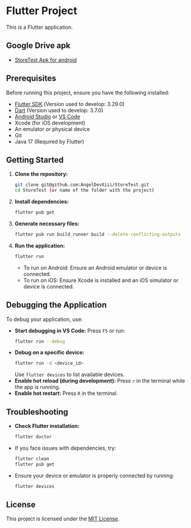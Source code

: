# Flutter Project

This is a Flutter application.

## Google Drive apk

- [StoreTest Apk for android](https://drive.google.com/file/d/1BqBenVrpOa_kzOIDjydXA3--b_J_16v6/view?usp=sharing)

## Prerequisites

Before running this project, ensure you have the following installed:

- [Flutter SDK](https://flutter.dev/docs/get-started/install) (Version used to develop: 3.29.0)
- [Dart](https://dart.dev/get-dart) (Version used to develop: 3.7.0)
- [Android Studio](https://developer.android.com/studio) or [VS Code](https://code.visualstudio.com/)
- Xcode (for iOS development)
- An emulator or physical device
- Git
- Java 17 (Required by Flutter)

## Getting Started

1. **Clone the repository:**
   ```sh
   git clone git@github.com:AngelDevXiii/StoreTest.git
   cd StoreTest (or name of the folder with the project)
   ```

2. **Install dependencies:**
   ```sh
   flutter pub get
   ```

3. **Generate necessary files:**
   ```sh
   flutter pub run build_runner build --delete-conflicting-outputs
   ```

4. **Run the application:**
   ```sh
   flutter run
   ```
   - To run on Android: Ensure an Android emulator or device is connected.
   - To run on iOS: Ensure Xcode is installed and an iOS simulator or device is connected.

## Debugging the Application

To debug your application, use:

- **Start debugging in VS Code:** Press `F5` or run:
  ```sh
  flutter run --debug
  ```
- **Debug on a specific device:**
  ```sh
  flutter run -d <device_id>
  ```
  Use `flutter devices` to list available devices.
- **Enable hot reload (during development):**
  Press `r` in the terminal while the app is running.
- **Enable hot restart:**
  Press `R` in the terminal.

## Troubleshooting

- **Check Flutter installation:**
  ```sh
  flutter doctor
  ```
- If you face issues with dependencies, try:
  ```sh
  flutter clean
  flutter pub get
  ```
- Ensure your device or emulator is properly connected by running:
  ```sh
  flutter devices
  ```

## License

This project is licensed under the [MIT License](LICENSE).

